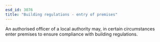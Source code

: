 ```yaml
---
esd_id: 3076
title: "Building regulations - entry of premises"
---
```


An authorised officer of a local authority may, in certain circumstances enter premises to ensure compliance with building regulations.

